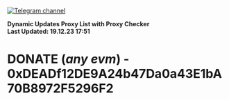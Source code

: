 [![Telegram channel](https://img.shields.io/endpoint?url=https://runkit.io/damiankrawczyk/telegram-badge/branches/master?url=https://t.me/n4z4v0d)](https://t.me/n4z4v0d) 

**Dynamic Updates Proxy List with Proxy Checker**  
**Last Updated: 19.12.23 17:51**

# DONATE (_any evm_) - 0xDEADf12DE9A24b47Da0a43E1bA70B8972F5296F2
